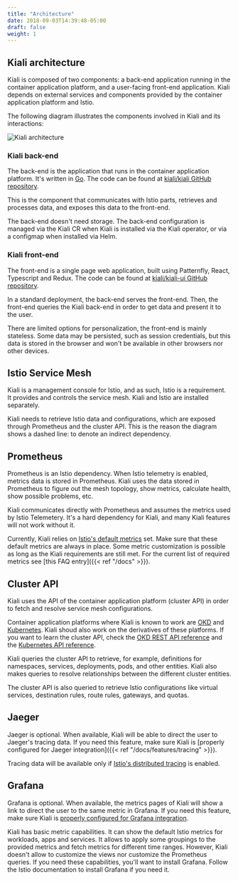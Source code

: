 ```yaml
---
title: "Architecture"
date: 2018-09-03T14:39:48-05:00
draft: false
weight: 1
---
```


## Kiali architecture

Kiali is composed of two components: a back-end application running in the
container application platform, and a user-facing front-end application.
Kiali depends on external services and components provided by the
container application platform and Istio.

The following diagram illustrates the components involved in Kiali and its
interactions:

![Kiali architecture](/images/documentation/architecture/architecture.png)

### Kiali back-end

The back-end is the application that runs in the container application platform.
It's written in [Go](http://golang.org/). The code can be found at
[kiali/kiali GitHub repository](https://github.com/kiali/kiali).

This is the component that communicates with Istio parts, retrieves and
processes data, and exposes this data to the front-end.

The back-end doesn't need storage. The back-end configuration is managed
via the Kiali CR when Kiali is installed via the Kiali operator, or via
a configmap when installed via Helm.

### Kiali front-end

The front-end is a single page web application, built using Patternfly,
React, Typescript and Redux. The code can be found at
[kiali/kiali-ui GitHub repository](https://github.com/kiali/kiali-ui).

In a standard deployment, the back-end serves the front-end. Then, the front-end
queries the Kiali back-end in order to get data and present it to the user. 

There are limited options for personalization, the front-end is mainly
stateless. Some data may be persisted, such as session credentials, but this
data is stored in the browser and won't be available in other browsers nor
other devices.

## Istio Service Mesh

Kiali is a management console for Istio, and as such, Istio is a requirement.
It provides and controls the service mesh. Kiali and Istio are installed
separately.

Kiali needs to retrieve Istio data and configurations, which are exposed
through Prometheus and the cluster API. This is the reason the diagram shows a
dashed line: to denote an indirect dependency.

## Prometheus

Prometheus is an Istio dependency. When Istio telemetry is enabled, metrics
data is stored in Prometheus. Kiali uses the data stored in Prometheus to
figure out the mesh topology, show metrics, calculate health, show possible
problems, etc.

Kiali communicates directly with Prometheus and assumes the metrics used by
Istio Telemetery. It's a hard dependency for Kiali, and many Kiali features
will not work without it.

Currently, Kiali relies on [Istio's default metrics](https://istio.io/latest/docs/reference/config/metrics/)
set. Make sure that these default metrics are always in place.
Some metric customization is possible as long as the Kiali requirements are
still met.  For the current list of required metrics see
[this FAQ entry]({{< ref "/docs" >}}).

## Cluster API

Kiali uses the API of the container application platform (cluster API) in order
to fetch and resolve service mesh configurations.

Container application platforms where Kiali is known to work are
[OKD](https://www.okd.io) and [Kubernetes](http://kubernetes.io). Kiali shoud also
work on the derivatives of these platforms. If you want to learn the cluster
API, check the [OKD REST API reference](https://docs.okd.io/latest/rest_api) and the
[Kubernetes API reference](https://kubernetes.io/docs/reference/kubernetes-api/).

Kiali queries the cluster API to retrieve, for example, definitions for 
namespaces, services, deployments, pods, and other entities. Kiali also makes
queries to resolve relationships between the different cluster entities.

The cluster API is also queried to retrieve Istio configurations like virtual
services, destination rules, route rules, gateways, and quotas.

## Jaeger

Jaeger is optional. When available, Kiali will be able to direct the user to
Jaeger's tracing data. If you need this feature, make sure Kiali is
[properly configured for Jaeger
integration]({{< ref "/docs/features/tracing" >}}).

Tracing data will be available only if
[Istio's distributed tracing](https://istio.io/docs/tasks/telemetry/distributed-tracing/) is enabled. 


## Grafana

Grafana is optional. When available, the metrics pages of Kiali will show a
link to direct the user to the same metric in Grafana. If you need this
feature, make sure Kiali is [properly configured for Grafana integration](https://github.com/kiali/kiali#grafana).

Kiali has basic metric capabilities. It can show the default Istio metrics for
workloads, apps and services. It allows to apply some groupings to the provided
metrics and fetch metrics for different time ranges. However, Kiali doesn't
allow to customize the views nor customize the Prometheus queries. If you need
these capabilities, you'll want to install Grafana. Follow the Istio
documentation to install Grafana if you need it.


